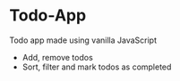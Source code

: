 # Todo-App
Todo app made using vanilla JavaScript

- Add, remove todos
- Sort, filter and mark todos as completed
